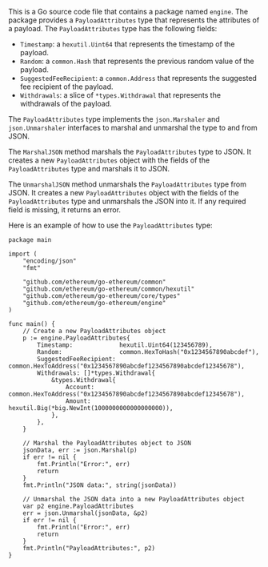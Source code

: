 This is a Go source code file that contains a package named `engine`. The package provides a `PayloadAttributes` type that represents the attributes of a payload. The `PayloadAttributes` type has the following fields:

- `Timestamp`: a `hexutil.Uint64` that represents the timestamp of the payload.
- `Random`: a `common.Hash` that represents the previous random value of the payload.
- `SuggestedFeeRecipient`: a `common.Address` that represents the suggested fee recipient of the payload.
- `Withdrawals`: a slice of `*types.Withdrawal` that represents the withdrawals of the payload.

The `PayloadAttributes` type implements the `json.Marshaler` and `json.Unmarshaler` interfaces to marshal and unmarshal the type to and from JSON.

The `MarshalJSON` method marshals the `PayloadAttributes` type to JSON. It creates a new `PayloadAttributes` object with the fields of the `PayloadAttributes` type and marshals it to JSON.

The `UnmarshalJSON` method unmarshals the `PayloadAttributes` type from JSON. It creates a new `PayloadAttributes` object with the fields of the `PayloadAttributes` type and unmarshals the JSON into it. If any required field is missing, it returns an error.

Here is an example of how to use the `PayloadAttributes` type:

```
package main

import (
	"encoding/json"
	"fmt"

	"github.com/ethereum/go-ethereum/common"
	"github.com/ethereum/go-ethereum/common/hexutil"
	"github.com/ethereum/go-ethereum/core/types"
	"github.com/ethereum/go-ethereum/engine"
)

func main() {
	// Create a new PayloadAttributes object
	p := engine.PayloadAttributes{
		Timestamp:             hexutil.Uint64(123456789),
		Random:                common.HexToHash("0x1234567890abcdef"),
		SuggestedFeeRecipient: common.HexToAddress("0x1234567890abcdef1234567890abcdef12345678"),
		Withdrawals: []*types.Withdrawal{
			&types.Withdrawal{
				Account: common.HexToAddress("0x1234567890abcdef1234567890abcdef12345678"),
				Amount:  hexutil.Big(*big.NewInt(1000000000000000000)),
			},
		},
	}

	// Marshal the PayloadAttributes object to JSON
	jsonData, err := json.Marshal(p)
	if err != nil {
		fmt.Println("Error:", err)
		return
	}
	fmt.Println("JSON data:", string(jsonData))

	// Unmarshal the JSON data into a new PayloadAttributes object
	var p2 engine.PayloadAttributes
	err = json.Unmarshal(jsonData, &p2)
	if err != nil {
		fmt.Println("Error:", err)
		return
	}
	fmt.Println("PayloadAttributes:", p2)
}
```